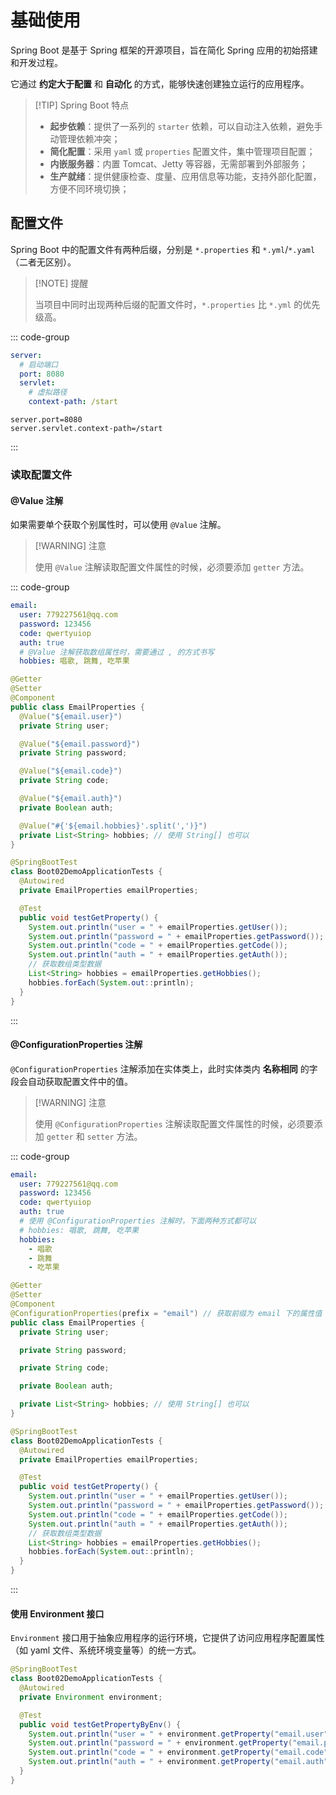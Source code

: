 # 基础使用

Spring Boot 是基于 Spring 框架的开源项目，旨在简化 Spring 应用的初始搭建和开发过程。

它通过 **约定大于配置** 和 **自动化** 的方式，能够快速创建独立运行的应用程序。

> [!TIP] Spring Boot 特点
>
> - **起步依赖**：提供了一系列的 `starter` 依赖，可以自动注入依赖，避免手动管理依赖冲突；
> - **简化配置**：采用 `yaml` 或 `properties` 配置文件，集中管理项目配置；
> - **内嵌服务器**：内置 Tomcat、Jetty 等容器，无需部署到外部服务；
> - **生产就绪**：提供健康检查、度量、应用信息等功能，支持外部化配置，方便不同环境切换；



## 配置文件

Spring Boot 中的配置文件有两种后缀，分别是 `*.properties` 和 `*.yml`/`*.yaml`（二者无区别）。

> [!NOTE] 提醒
>
> 当项目中同时出现两种后缀的配置文件时，`*.properties` 比 `*.yml` 的优先级高。

::: code-group

```yaml [application.yml]
server:
  # 启动端口
  port: 8080
  servlet:
  	# 虚拟路径
    context-path: /start
```

```properties [application.properties]
server.port=8080
server.servlet.context-path=/start
```

:::



### 读取配置文件

#### @Value 注解

如果需要单个获取个别属性时，可以使用 `@Value` 注解。

> [!WARNING] 注意
>
> 使用 `@Value` 注解读取配置文件属性的时候，必须要添加 `getter` 方法。

::: code-group

```yaml [application.yml]
email:
  user: 779227561@qq.com
  password: 123456
  code: qwertyuiop
  auth: true
  # @Value 注解获取数组属性时，需要通过 , 的方式书写
  hobbies: 唱歌, 跳舞, 吃苹果
```

```java [EmailProperties] {4,7,10,13,17}
@Getter
@Setter
@Component
public class EmailProperties {
  @Value("${email.user}")
  private String user;

  @Value("${email.password}")
  private String password;

  @Value("${email.code}")
  private String code;

  @Value("${email.auth}")
  private Boolean auth;

  @Value("#{'${email.hobbies}'.split(',')}")
  private List<String> hobbies; // 使用 String[] 也可以
}
```

```java [Boot02DemoApplicationTests]
@SpringBootTest
class Boot02DemoApplicationTests {
  @Autowired
  private EmailProperties emailProperties;

  @Test
  public void testGetProperty() {
    System.out.println("user = " + emailProperties.getUser());
    System.out.println("password = " + emailProperties.getPassword());
    System.out.println("code = " + emailProperties.getCode());
    System.out.println("auth = " + emailProperties.getAuth());
    // 获取数组类型数据
    List<String> hobbies = emailProperties.getHobbies();
    hobbies.forEach(System.out::println);
  }
}
```

:::



#### @ConfigurationProperties 注解

 `@ConfigurationProperties` 注解添加在实体类上，此时实体类内 **名称相同** 的字段会自动获取配置文件中的值。

> [!WARNING] 注意
>
> 使用 `@ConfigurationProperties` 注解读取配置文件属性的时候，必须要添加 `getter` 和 `setter` 方法。

::: code-group

```yaml [application.yml]
email:
  user: 779227561@qq.com
  password: 123456
  code: qwertyuiop
  auth: true
  # 使用 @ConfigurationProperties 注解时，下面两种方式都可以
  # hobbies: 唱歌, 跳舞, 吃苹果
  hobbies:
    - 唱歌
    - 跳舞
    - 吃苹果
```

```java [EmailProperties] {4}
@Getter
@Setter
@Component
@ConfigurationProperties(prefix = "email") // 获取前缀为 email 下的属性值
public class EmailProperties {
  private String user;

  private String password;

  private String code;

  private Boolean auth;

  private List<String> hobbies; // 使用 String[] 也可以
}
```

```java [Boot02DemoApplicationTests]
@SpringBootTest
class Boot02DemoApplicationTests {
  @Autowired
  private EmailProperties emailProperties;

  @Test
  public void testGetProperty() {
    System.out.println("user = " + emailProperties.getUser());
    System.out.println("password = " + emailProperties.getPassword());
    System.out.println("code = " + emailProperties.getCode());
    System.out.println("auth = " + emailProperties.getAuth());
    // 获取数组类型数据
    List<String> hobbies = emailProperties.getHobbies();
    hobbies.forEach(System.out::println);
  }
}
```

:::



#### 使用 Environment 接口

`Environment` 接口用于抽象应用程序的运行环境，它提供了访问应用程序配置属性（如 yaml 文件、系统环境变量等）的统一方式。

```java
@SpringBootTest
class Boot02DemoApplicationTests {
  @Autowired
  private Environment environment;

  @Test
  public void testGetPropertyByEnv() {
    System.out.println("user = " + environment.getProperty("email.user"));
    System.out.println("password = " + environment.getProperty("email.password"));
    System.out.println("code = " + environment.getProperty("email.code"));
    System.out.println("auth = " + environment.getProperty("email.auth", Booleas));
  }
}
```

